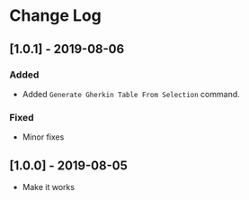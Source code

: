 # Change Log

## [1.0.1] - 2019-08-06

### Added
- Added `Generate Gherkin Table From Selection` command.
### Fixed
- Minor fixes

## [1.0.0] - 2019-08-05

- Make it works
